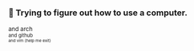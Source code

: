 ### 🌱 Trying to figure out how to use a computer.

<sub> and arch <br /> </sub>
<sub><sub> and github <br /> </sub></sub>
<sub><sub><sub> and vim (help me exit) </sub></sub></sub>

